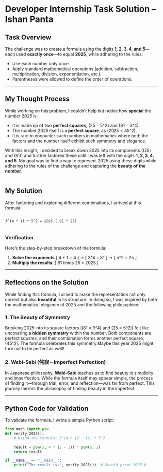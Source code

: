# Developer Internship Task Solution – Ishan Panta

## Task Overview

The challenge was to create a formula using the digits **1, 2, 3, 4, and 5**—each used **exactly once**—to equal **2025**, while adhering to the rules:

- Use each number only once.
- Apply standard mathematical operations (addition, subtraction, multiplication, division, exponentiation, etc.).
- Parentheses were allowed to define the order of operations.

---

## My Thought Process

While working on this problem, I couldn’t help but notice how **special** the number 2025 is:

- It is made up of two **perfect squares**, \(25 = 5^2\) and \(81 = 3^4\).
- The number 2025 itself is a **perfect square**, as \(2025 = 45^2\).
- It is rare to encounter such numbers in mathematics where both the factors and the number itself exhibit such symmetry and elegance.

With this insight, I decided to break down 2025 into its components (\(25\) and \(81\)) and further factored these until I was left with the digits **1, 2, 3, 4, and 5**. My goal was to find a way to represent 2025 using these digits while adhering to the rules of the challenge and capturing the **beauty of the number**.

---

## My Solution

After factoring and exploring different combinations, I arrived at this formula:

```

3^(4 * 1) * 5^2 = 2025 ( 81 * 25)


```

### Verification

Here’s the step-by-step breakdown of the formula:


1. **Solve the exponents**:\[
   4 * 1 = 4
   \] -> [
   3^4 = 81
   \] -> [
   5^2 = 25
   \]
2. **Multiply the results**:
   \[
   81 times 25 = 2025
   \]

---

## Reflections on the Solution

While finding this formula, I aimed to make the representation not only correct but also **beautiful** in its structure. In doing so, I was inspired by both the mathematical elegance of 2025 and the following philosophies:

### 1. **The Beauty of Symmetry**

Breaking 2025 into its square factors (\(81 = 3^4\) and \(25 = 5^2\)) felt like uncovering a **hidden symmetry** within the number. Both components are perfect squares, and their combination forms another perfect square, \(45^2\). The formula celebrates this symmetry.Maybe this year 2025 might turn out to be perfect as well!

### 2. **Wabi-Sabi (侘寂 – Imperfect Perfection)**

In Japanese philosophy, **Wabi-Sabi** teaches us to find beauty in simplicity and imperfection. While the formula itself may appear simple, the process of finding it—through trial, error, and reflection—was far from perfect. This journey mirrors the philosophy of finding beauty in the imperfect.

---

## Python Code for Validation

To validate the formula, I wrote a simple Python script:

```python
from math import pow
def verify_2025():
    # Using the formula: 3^(4 * (2 - 1)) * 5^2
   
    result = pow(3, 4 * (2 - 1)) * pow(5, 2)
    return result

if __name__ == "__main__":
    print("The result is:", verify_2025())  # Should print 2025.0
```
